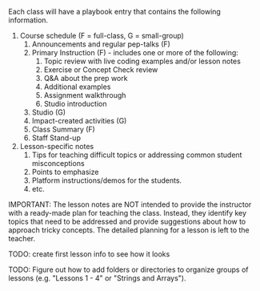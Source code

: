 Each class will have a playbook entry that contains the following information.
1. Course schedule (F = full-class, G = small-group)
   1. Announcements and regular pep-talks (F)
   1. Primary Instruction (F) - includes one or more of the following:
      1. Topic review with live coding examples and/or lesson notes
      1. Exercise or Concept Check review
      1. Q&A about the prep work
      1. Additional examples
      1. Assignment walkthrough
      1. Studio introduction
   1. Studio (G)
   1. Impact-created activities (G)
   1. Class Summary (F)
   1. Staff Stand-up
1. Lesson-specific notes
   1. Tips for teaching difficult topics or addressing common student misconceptions
   1. Points to emphasize
   1. Platform instructions/demos for the students.
   1. etc.

IMPORTANT: The lesson notes are NOT intended to provide the instructor with a ready-made plan for teaching the class. Instead, they identify key topics that need to be addressed and provide suggestions about how to approach tricky concepts. The detailed planning for a lesson is left to the teacher.

TODO: create first lesson info to see how it looks

TODO: Figure out how to add folders or directories to organize groups of lessons (e.g. "Lessons 1 - 4" or "Strings and Arrays").
